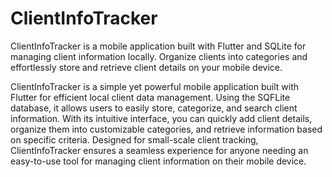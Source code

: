 # ClientInfoTracker
ClientInfoTracker is a mobile application built with Flutter and SQLite for managing client information locally. Organize clients into categories and effortlessly store and retrieve client details on your mobile device.

ClientInfoTracker is a simple yet powerful mobile application built with Flutter for efficient local client data management. Using the SQFLite database, it allows users to easily store, categorize, and search client information. With its intuitive interface, you can quickly add client details, organize them into customizable categories, and retrieve information based on specific criteria. Designed for small-scale client tracking, ClientInfoTracker ensures a seamless experience for anyone needing an easy-to-use tool for managing client information on their mobile device.

<div style="display: flex; justify-content: center;">

</div>
<div style="display: flex; justify-content: center;">

</div>


